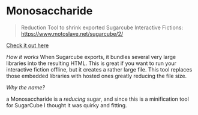 # Monosaccharide

> Reduction Tool to shrink exported Sugarcube Interactive Fictions: https://www.motoslave.net/sugarcube/2/


[Check it out here](https://stolksdorf.github.io/monosaccharide/)



*How it works*
When Sugarcube exports, it bundles several very large libraries into the resulting HTML. This is great if you want to run your interactive fiction offline, but it creates a rather large file. This tool replaces those embedded libraries with hosted ones greatly reducing the file size.


*Why the name?*

a Monosaccharide is a _reducing_ sugar, and since this is a minification tool for SugarCube I thought it was quirky and fitting.
